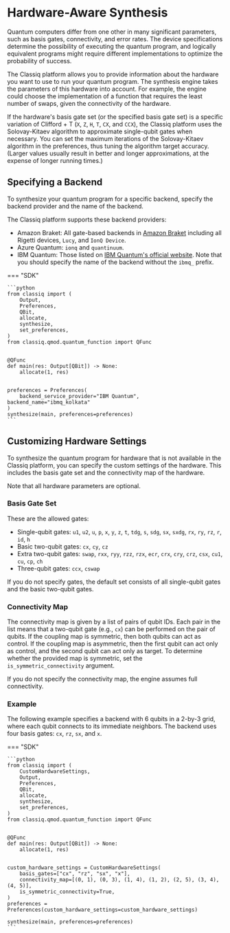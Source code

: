 # Hardware-Aware Synthesis

Quantum computers differ from one other in many significant parameters, such as basis
gates, connectivity, and error rates. The device specifications determine the
possibility of executing the quantum program, and logically equivalent programs might
require different implementations to optimize the probability of success.

The Classiq platform allows you to provide information about the hardware you want to use
to run your quantum program. The synthesis engine takes the parameters of this hardware into
account. For example, the engine could choose the implementation of a function that
requires the least number of swaps, given the connectivity of the hardware.

If the hardware's basis gate set (or the specified basis gate set) is a specific
variation of Clifford + T (`X`, `Z`, `H`, `T`, `CX`, and `CCX`), the Classiq
platform uses the Solovay-Kitaev algorithm to approximate
single-qubit gates when necessary. You can set the maximum iterations of the
Solovay-Kitaev algorithm in the preferences, thus tuning the algorithm target
accuracy. (Larger values usually result in better and longer approximations,
at the expense of longer running times.)

## Specifying a Backend

To synthesize your quantum program for a specific backend, specify the backend provider and the name of the backend.

The Classiq platform supports these backend providers:

-   Amazon Braket: All gate-based backends in [Amazon Braket](https://docs.aws.amazon.com/braket/latest/developerguide/braket-devices.html) including all Rigetti devices, `Lucy`, and `IonQ Device`.
-   Azure Quantum: `ionq` and `quantinuum`.
-   IBM Quantum: Those listed on [IBM Quantum's official website](https://quantum-computing.ibm.com/services/resources?tab=systems). Note that you should specify the name of the backend without the `ibmq_` prefix.

=== "SDK"

    ```python
    from classiq import (
        Output,
        Preferences,
        QBit,
        allocate,
        synthesize,
        set_preferences,
    )
    from classiq.qmod.quantum_function import QFunc


    @QFunc
    def main(res: Output[QBit]) -> None:
        allocate(1, res)


    preferences = Preferences(
        backend_service_provider="IBM Quantum", backend_name="ibmq_kolkata"
    )
    synthesize(main, preferences=preferences)
    ```

## Customizing Hardware Settings

To synthesize the quantum program for hardware that is not available in
the Classiq platform, you can specify the custom settings of the hardware.
This includes the basis gate set and the connectivity map of the hardware.

Note that all hardware parameters are optional.

### Basis Gate Set

These are the allowed gates:

-   Single-qubit gates: `u1`, `u2`, `u`, `p`, `x`, `y`, `z`, `t`, `tdg`, `s`, `sdg`, `sx`, `sxdg`, `rx`, `ry`, `rz`, `r`, `id`, `h`
-   Basic two-qubit gates: `cx`, `cy`, `cz`
-   Extra two-qubit gates: `swap`, `rxx`, `ryy`, `rzz`, `rzx`, `ecr`, `crx`,
    `cry`, `crz`, `csx`, `cu1`, `cu`, `cp`, `ch`
-   Three-qubit gates: `ccx`, `cswap`

If you do not specify gates, the default set consists of all single-qubit gates and the basic
two-qubit gates.

### Connectivity Map

The connectivity map is given by a list of pairs of qubit IDs. Each pair in the list means
that a two-qubit gate (e.g., `cx`) can be performed on the pair of qubits. If the coupling map is symmetric,
then both qubits can act as control. If the coupling map is asymmetric, then the first
qubit can act only as control, and the second qubit can act only as target.
To determine whether the provided map is symmetric, set the ` is_symmetric_connectivity` argument.

If you do not specify the connectivity map, the engine assumes full connectivity.

### Example

The following example specifies a backend with 6 qubits in a 2-by-3 grid, where each
qubit connects to its immediate neighbors. The backend uses four basis gates:
`cx`, `rz`, `sx`, and `x`.

=== "SDK"

    ```python
    from classiq import (
        CustomHardwareSettings,
        Output,
        Preferences,
        QBit,
        allocate,
        synthesize,
        set_preferences,
    )
    from classiq.qmod.quantum_function import QFunc


    @QFunc
    def main(res: Output[QBit]) -> None:
        allocate(1, res)


    custom_hardware_settings = CustomHardwareSettings(
        basis_gates=["cx", "rz", "sx", "x"],
        connectivity_map=[(0, 1), (0, 3), (1, 4), (1, 2), (2, 5), (3, 4), (4, 5)],
        is_symmetric_connectivity=True,
    )
    preferences = Preferences(custom_hardware_settings=custom_hardware_settings)

    synthesize(main, preferences=preferences)
    ```
